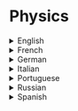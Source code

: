# Physics

<details>
  <summary>English</summary>
  
  ### Materials
- [History of Physics](https://www.youtube.com/watch?v=acUf7PuGWXA)
- [The Physics of Computers](http://ffden-2.phys.uaf.edu/212_fall2009.web/chris_plutt/index.html)
- [Physics from Computer Science](https://www.cs.ox.ac.uk/files/349/YORKIJUC.pdf)
- [Computing Between Logic and Physics](http://www.cmls.polytechnique.fr/perso/paul/gius-thier-sent.pdf)
- [Computational Physics: Teach yourself C++](http://compphysics.github.io/ComputationalPhysics/doc/pub/learningcpp/html/learningcpp-bs.html)
- [Physics for Computer Science Students](https://www.cin.ufpe.br/~gcs/Springer%20-%20Physics%20for%20Computer%20Science%20Students.pdf)
- [Computational Physics](https://farside.ph.utexas.edu/teaching/329/329.pdf)
- [Comp Physics Book](https://www.eidos.ic.i.u-tokyo.ac.jp/~tau/lecture/computational_physics/docs/computational_physics.pdf)
- [Hyper Physics - Electricity and Magnetism](http://hyperphysics.phy-astr.gsu.edu/hbase/emcon.html)
- [A Primer on Basic Electronics and Circuits](https://dev.to/erikaheidi/a-primer-on-basic-electronics-and-circuits-n3e)
- [How to Learn Electronics](https://www.build-electronic-circuits.com/how-to-learn-electronics/)
- [Learn About Electronics](http://www.learnabout-electronics.org/)
- [Tutorialspoint Electronic](https://www.tutorialspoint.com/electronic_circuits/)
- [Electronics Tutorials](https://www.electronics-tutorials.ws/)
- [Fundamentals of Electronic](http://www-mdp.eng.cam.ac.uk/web/library/enginfo/electrical/hong1.pdf)
- [Basic Electronic](https://www.marinetech.org/files/marine/files/Curriculum/TriggerFish/Electrical/Components%20updated2.pdf)
- [Electronics Tutorial](https://www.electronics-tutorials.ws/pdf/basic-electronics-tutorials.pdf)
- [Circuit Symbols](http://web.gps.caltech.edu/~als/IRMS/course-materials/lecture-1---electricity/circuit-symbols.pdf)
- [Molecular Electronics](https://www.cs.cmu.edu/~seth/papers/mircea-ieee03.pdf)
- [Digital Electronics](https://www.cl.cam.ac.uk/teaching/0708/DigElec/Digital_Electronics_pdf.pdf)
- [Digital Systems](https://nptel.ac.in/courses/106108099/Digital%20Systems.pdf)
- [Complete Digital Design](http://ebook.eqbal.ac.ir/Computers%20-%20Informatin%20Technology/Architecture/McGraw-Hill%20-%20Complete%20Digital%20Design%20-%20A%20Comp%20Guide%20to%20Dig%20Electr%20and%20Comp%20System%20Architect.pdf)
- [Foundations of Analog and Digital](https://neurophysics.ucsd.edu/courses/physics_120/Agarwal%20and%20Lang%20(2005)%20Foundations%20of%20Analog%20and%20Digital.pdf)
- [The Feynman Lectures on Physics Audio Collection](https://www.feynmanlectures.caltech.edu/flptapes.html)
- [MIT 8.01x Physics I: Classical Mechanics](https://www.youtube.com/watch?v=wWnfJ0-xXRE&list=PLyQSN7X0ro203puVhQsmCj9qhlFQ-As8e&ab_channel=LecturesbyWalterLewin.Theywillmakeyou%E2%99%A5Physics.)
- [MIT 8.02x Physics II: Electricity and Magnetism](https://www.youtube.com/watch?v=rtlJoXxlSFE&list=PLyQSN7X0ro2314mKyUiOILaOC2hk6Pc3j&ab_channel=LecturesbyWalterLewin.Theywillmakeyou%E2%99%A5Physics.)
- [MIT 8.03 Physics III: Vibrations and Waves](https://www.youtube.com/watch?v=sf3XlpPtBo0&list=PLyQSN7X0ro22WeXM2QCKJm2NP_xHpGV89&ab_channel=LecturesbyWalterLewin.Theywillmakeyou%E2%99%A5Physics.)
- [MIT 8.04 Quantum Physics I](https://www.youtube.com/watch?v=jANZxzetPaQ&list=PLUl4u3cNGP60cspQn3N9dYRPiyVWDd80G&ab_channel=MITOpenCourseWare)
- [MIT 6.002 Circuits and Electronics](https://www.youtube.com/watch?v=AfQxyVuLeCs&amp;list=PL9F74AFA03AA06A11)
- [MIT 8.962 General Relativity](https://www.youtube.com/watch?v=iRVfaR3N5K4&list=PLUl4u3cNGP629n_3fX7HmKKgin_rqGzbx&ab_channel=MITOpenCourseWare)
- [Fundamentals of Physics with Ramamurti Shankar](https://www.youtube.com/watch?v=KOKnWaLiL8w&list=PLFE3074A4CB751B2B&ab_channel=YaleCourses)
- [Fundamentals of Physics II with Ramamurti Shankar](https://www.youtube.com/watch?v=NK-BxowMIfg&list=PLD07B2225BB40E582&ab_channel=YaleCourses)
- [Digital Electronics](https://www.youtube.com/watch?v=M0mx8S05v60&amp;list=PLBlnK6fEyqRjMH3mWf6kwqiTbT798eAOm)
- [Digital Circuits Systems](https://www.youtube.com/watch?v=CeD2L6KbtVM&amp;list=PL803563859BF7ED8C)
- [Circuits Physics](https://www.youtube.com/watch?v=F_vLWkkOETI&amp;list=PLqwfRVlgGdFC7HLoajCVjUk23cqy4QvRL)
- [Electric Circuits](https://www.youtube.com/watch?v=-Rb9guSEeVE&amp;list=PLkyBCj4JhHt8DFH9QysGWm4h_DOxT93fb)
- [Simulating Physics](https://people.eecs.berkeley.edu/~christos/classics/Feynman.pdf)
- [Quantum made simple](https://toutestquantique.fr/en/)
</details>

<details>
  <summary>French</summary>
  
  ### Materials
- [Électronique Numérique](http://www.est-usmba.ac.ma/benbrahim/ENSA/Electronique%20num%C3%A9rique/semestre1-ELN-Num%C3%A9rique.pdf)
- [Circuits Combinatoires](https://www.el-kalam.com/conception-hardware/circuits-combinatoires/)
- [Circuits Séquentiels](https://www.el-kalam.com/conception-hardware/circuits-sequentiels/)
- [Introduction à l'electronique](https://homepages.laas.fr/fcaignet/Cours/combinatoire.pdf)
- [Cours d'électronique](http://bertrand.granado.free.fr/Licence/UE201/coursbeamerstatic.pdf)
- [Wikibook Électronique](https://fr.wikibooks.org/wiki/%C3%89lectronique_num%C3%A9rique_:_logique)
- [Électronique](https://www.larmand.fr/fichiers/Ancien_site/enseigne/ressources/techno/bourse%20cours/COURS/Electronique%20numerique%20cabl%C3%A9e.pdf)
- [Livre Électronique](http://www.gecif.net/articles/genie_electrique/cours/livre_electronique_numerique.pdf)
- [Applications de l'électronique](https://homepages.laas.fr/fcaignet/Cours/combinatoire_Appli_licencePhy.pdf)
- [Circuits Logiques](http://www.magoe.net/magoeCoursElectrNum2015.pdf)
- [Cours d'électronique](http://fdechassey.free.fr/hei/HEI/%5B1%5D_coursElecNum.pdf)
</details>

<details>
  <summary>German</summary>
  
  ### Materials
- [Locktronics](https://www.matrixtsl.com/datasheets/LK9392DE-82-1.pdf)
- [Elektronik für Physiker](https://mathphys.fsk.uni-heidelberg.de/w/wp-content/uploads/skripte/elektronik_straumann.pdf)
</details>

<details>
  <summary>Italian</summary>
  
  ### Materials
- [Elettronica di Base](https://digilander.libero.it/nick47/index.htm#rife1)
- [Elettronica Digitale](http://studenti.fisica.unifi.it/~carla/appunti/2008-9/cap.6.pdf)
- [Corso Elettronica Digitale](https://www.dei.unipd.it/~gerosa/ED/downloads/Elettronica%20Digitale.pdf)
- [Lezioni Elettronica Digitale](http://web.fe.infn.it/~savrie/lectures_1112/digitale_2012_feb_prov.pdf)
- [Le Basi](http://www.criptonite.org/sez_didattica/materiale/digitale/CAP_1DIG.pdf)
- [ED con Esperimenti](http://www.introni.it/pdf/Jackson%20-%20Elettronica%20Digitale%20-%20part%201.pdf)
- [Progettazione di un Componente Digitale](http://unina.stidue.net/Circuiti%20Integrati%20Digitali/Materiale/Corso%20Di%20Elettronica%20Digitale%20-%20Olivieri.pdf)
</details>

<details>
  <summary>Portuguese</summary>
  
  ### Materials
- [Física Computacional](https://pt.wikipedia.org/wiki/F%C3%ADsica_computacional)
- [QuBit: O Bit Quântico](https://www.youtube.com/watch?v=Nc-xoGjkqPw)
- [Carreira em Física Computacional](https://www.ifi.unicamp.br/gfs/Abner/FM003-A/Maurice.pdf)
- [Física Aplicada](http://www.posselt.com.br/graduacao/fisica/Correnteeletrica.pdf)
- [Fundamentos Físicos dos Comp Quânticos](http://www.infis.ufu.br/infis_sys/pdf/MARCO%20ANTONIO%20DOS%20SANTOS.pdf)
- [Eletrônica Digital Básica](https://repositorio.ufba.br/ri/bitstream/ri/13988/1/_Eletronica.pdf)
- [Eletrônica Digital](http://eletro.g12.br/arquivos/materiais/eletronica4.pdf)
- [Apostila Eletrônica Digital](https://files.comunidades.net/mutcom/apostila_completa_de_eletronica_digital..pdf)
- [O Básico](http://www.newtoncbraga.com.br/livros/livro5_ncb_mouser.pdf)
- [Curso de Eletrônica Digital](https://www.youtube.com/watch?v=i_Y8Tya_qf8&amp;list=PL1IAWKHSkvMFeKzqiWHFLyEfC2Xkto-Kh)
- [Curso Eletrônica](https://www.youtube.com/watch?v=YdysOHQ0kQA&amp;list=PLFfpdsnO_HS_a423jGW_Jo1nQawtaPCBS)
- [UNIVESP - Circuitos Lógicos](https://www.youtube.com/watch?v=b7M-vyDRZy8&amp;list=PLxI8Can9yAHeWyA5-3n4TrLZMa1YgaBAS)
- [UNIVESP - Circuitos Elétricos](https://www.youtube.com/watch?v=9T11Fph2pB8&amp;list=PLxI8Can9yAHd1UnLqOLBQv7KbDq4Zsbax)
- [UNIVESP - Eletrônica Aplicada](https://www.youtube.com/watch?v=0BosSTan8bI&amp;list=PLxI8Can9yAHevRkQnSgviIgnzCH3Nss_Y)
- [UNIVESP - Microeletrônica](https://www.youtube.com/watch?v=GkDI74R4wf8&amp;list=PLxI8Can9yAHfCQTGPsvMaMw3nqxgqgcE4)
- [UNIVESP - Eletrônica Digital](https://www.youtube.com/watch?v=Fe6jf0DE9vs&amp;list=PLxI8Can9yAHeOu5qbUa-Pc4hf2VB1Rw1_)
</details>

<details>
  <summary>Russian</summary>
  
  ### Materials
- [Go-Radio](http://go-radio.ru/cifrovaya-elektronika.html)
- [Skhemotekhniku](http://kpe.hww.ru/BOOKS/Vvedenie_v_tcifrovuiu_skhemotekhniku_(Novikov).pdf)
- [Book of Electronics](http://gu-unpk.ru/public/file/employee/1159/Eremenko_elektrotexnika_sxemotehnikai.pdf)
- [Basics](https://books.ifmo.ru/file/pdf/206.pdf)
- [Digital Design](http://easyelectronics.ru/files/Book/digital-design-and-computer-architecture-russian-translation.pdf)
- [Digital Electronics](https://www.bsuir.by/m/12_100229_1_85482.pdf)
- [The Physical Foundations of the Operation of Modern Computers](https://www.kazedu.kz/referat/53306)
</details>

<details>
  <summary>Spanish</summary>
  
  ### Materials
- [Electronica Digital](http://www.areatecnologia.com/electronica/electronica-digital.html)
- [La Electronica Digital](https://www.edu.xunta.gal/centros/iesblancoamorculleredo/aulavirtual2/pluginfile.php/20936/mod_resource/content/0/Apuntes/electronica_digital.pdf)
- [Unidad 3 - ED](http://www.edu.xunta.gal/centros/iesfelixmuriel/system/files/Electr%C3%B3nica%20digital.pdf)
- [Guía de Electrónica Digital](https://www.uniatlantico.edu.co/uatlantico/pdf/arc_12399.pdf)
- [ED Book](https://profearias.files.wordpress.com/2013/02/carpeta_taller_electronica_digital.pdf)
- [Tutorial de Electrónica](http://r-luis.xbot.es/descarga/files/edigital.pdf)
- [Manual de Prácticas de Electrónica](https://www.itescam.edu.mx/principal/docentes/formatos/7f800ed4ed52e17919710ac735dce7e9.PDF)
- [Fundamentos de Diseño Digital](http://jagarza.fime.uanl.mx/general/notas/FDDSC.pdf)
- [Circuitos y Sistemas Digitales](http://www.iearobotics.com/personal/juan/docencia/apuntes-ssdd-0.3.7.pdf)
</details>